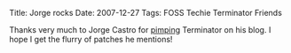Title: Jorge rocks
Date: 2007-12-27
Tags: FOSS Techie Terminator Friends

Thanks very much to Jorge Castro for [pimping](http://stompbox.typepad.com/blog/2007/12/its-not-everyda.html) Terminator on his blog. I hope I get the flurry of patches he mentions!
